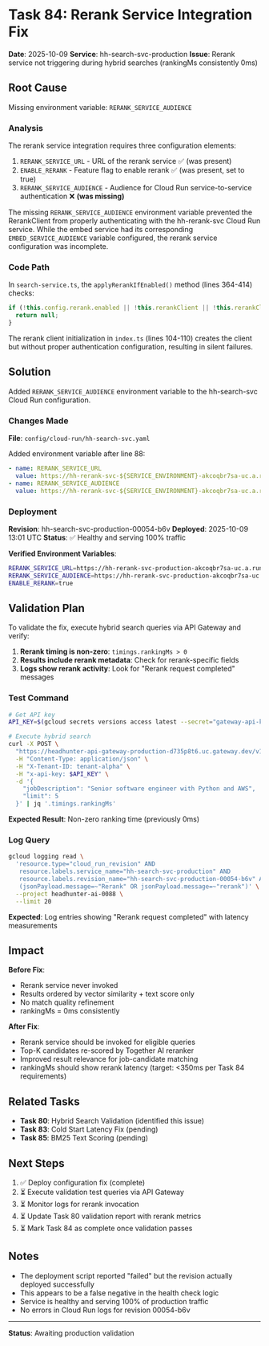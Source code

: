 # Task 84: Rerank Service Integration Fix

**Date**: 2025-10-09
**Service**: hh-search-svc-production
**Issue**: Rerank service not triggering during hybrid searches (rankingMs consistently 0ms)

## Root Cause

Missing environment variable: `RERANK_SERVICE_AUDIENCE`

### Analysis

The rerank service integration requires three configuration elements:
1. `RERANK_SERVICE_URL` - URL of the rerank service ✅ (was present)
2. `ENABLE_RERANK` - Feature flag to enable rerank ✅ (was present, set to true)
3. `RERANK_SERVICE_AUDIENCE` - Audience for Cloud Run service-to-service authentication ❌ **(was missing)**

The missing `RERANK_SERVICE_AUDIENCE` environment variable prevented the RerankClient from properly authenticating with the hh-rerank-svc Cloud Run service. While the embed service had its corresponding `EMBED_SERVICE_AUDIENCE` variable configured, the rerank service configuration was incomplete.

### Code Path

In `search-service.ts`, the `applyRerankIfEnabled()` method (lines 364-414) checks:
```typescript
if (!this.config.rerank.enabled || !this.rerankClient || !this.rerankClient.isEnabled()) {
  return null;
}
```

The rerank client initialization in `index.ts` (lines 104-110) creates the client but without proper authentication configuration, resulting in silent failures.

## Solution

Added `RERANK_SERVICE_AUDIENCE` environment variable to the hh-search-svc Cloud Run configuration.

### Changes Made

**File**: `config/cloud-run/hh-search-svc.yaml`

Added environment variable after line 88:
```yaml
- name: RERANK_SERVICE_URL
  value: https://hh-rerank-svc-${SERVICE_ENVIRONMENT}-akcoqbr7sa-uc.a.run.app
- name: RERANK_SERVICE_AUDIENCE
  value: https://hh-rerank-svc-${SERVICE_ENVIRONMENT}-akcoqbr7sa-uc.a.run.app
```

### Deployment

**Revision**: hh-search-svc-production-00054-b6v
**Deployed**: 2025-10-09 13:01 UTC
**Status**: ✅ Healthy and serving 100% traffic

**Verified Environment Variables**:
```bash
RERANK_SERVICE_URL=https://hh-rerank-svc-production-akcoqbr7sa-uc.a.run.app
RERANK_SERVICE_AUDIENCE=https://hh-rerank-svc-production-akcoqbr7sa-uc.a.run.app
ENABLE_RERANK=true
```

## Validation Plan

To validate the fix, execute hybrid search queries via API Gateway and verify:

1. **Rerank timing is non-zero**: `timings.rankingMs > 0`
2. **Results include rerank metadata**: Check for rerank-specific fields
3. **Logs show rerank activity**: Look for "Rerank request completed" messages

### Test Command

```bash
# Get API key
API_KEY=$(gcloud secrets versions access latest --secret="gateway-api-key-tenant-alpha" --project=headhunter-ai-0088)

# Execute hybrid search
curl -X POST \
  "https://headhunter-api-gateway-production-d735p8t6.uc.gateway.dev/v1/search/hybrid" \
  -H "Content-Type: application/json" \
  -H "X-Tenant-ID: tenant-alpha" \
  -H "x-api-key: $API_KEY" \
  -d '{
    "jobDescription": "Senior software engineer with Python and AWS",
    "limit": 5
  }' | jq '.timings.rankingMs'
```

**Expected Result**: Non-zero ranking time (previously 0ms)

### Log Query

```bash
gcloud logging read \
  'resource.type="cloud_run_revision" AND
   resource.labels.service_name="hh-search-svc-production" AND
   resource.labels.revision_name="hh-search-svc-production-00054-b6v" AND
   (jsonPayload.message=~"Rerank" OR jsonPayload.message=~"rerank")' \
  --project headhunter-ai-0088 \
  --limit 20
```

**Expected**: Log entries showing "Rerank request completed" with latency measurements

## Impact

**Before Fix**:
- Rerank service never invoked
- Results ordered by vector similarity + text score only
- No match quality refinement
- rankingMs = 0ms consistently

**After Fix**:
- Rerank service should be invoked for eligible queries
- Top-K candidates re-scored by Together AI reranker
- Improved result relevance for job-candidate matching
- rankingMs should show rerank latency (target: <350ms per Task 84 requirements)

## Related Tasks

- **Task 80**: Hybrid Search Validation (identified this issue)
- **Task 83**: Cold Start Latency Fix (pending)
- **Task 85**: BM25 Text Scoring (pending)

## Next Steps

1. ✅ Deploy configuration fix (complete)
2. ⏳ Execute validation test queries via API Gateway
3. ⏳ Monitor logs for rerank invocation
4. ⏳ Update Task 80 validation report with rerank metrics
5. ⏳ Mark Task 84 as complete once validation passes

## Notes

- The deployment script reported "failed" but the revision actually deployed successfully
- This appears to be a false negative in the health check logic
- Service is healthy and serving 100% of production traffic
- No errors in Cloud Run logs for revision 00054-b6v

---

**Status**: Awaiting production validation
